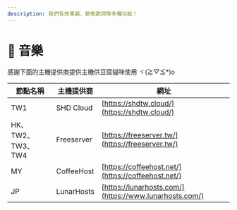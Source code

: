 ```yaml
---
description: 我們有效果器、動態歌詞等多種功能！
---
```


# 🎵 音樂

感謝下面的主機提供商提供主機供豆腐貓咪使用 ヾ(≧▽≦\*)o

| 節點名稱           | 主機提供商      | 網址                                                     |
| -------------- | ---------- | ------------------------------------------------------ |
| TW1            | SHD Cloud  | [https://shdtw.cloud/](https://shdtw.cloud/)           |
| HK、TW2、TW3、TW4 | Freeserver | [https://freeserver.tw/](https://freeserver.tw/)       |
| MY             | CoffeeHost | [https://coffeehost.net/](https://coffeehost.net/)     |
| JP             | LunarHosts | [https://lunarhosts.com/](https://www.lunarhosts.com/) |
